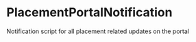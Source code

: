 # PlacementPortalNotification
Notification script for all placement related updates on the portal 

